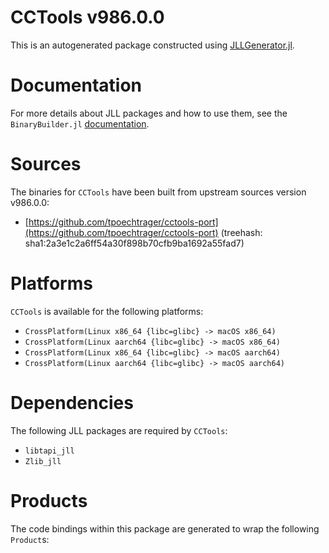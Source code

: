 # CCTools v986.0.0
This is an autogenerated package constructed using [JLLGenerator.jl](https://github.com/JuliaPackaging/BinaryBuilder2.jl/tree/main/JLLGenerator.jl).

# Documentation
For more details about JLL packages and how to use them, see the `BinaryBuilder.jl` [documentation](https://docs.binarybuilder.org/stable/jll/).

# Sources
The binaries for `CCTools` have been built from upstream sources version v986.0.0:

 - [https://github.com/tpoechtrager/cctools-port](https://github.com/tpoechtrager/cctools-port) (treehash: sha1:2a3e1c2a6ff54a30f898b70cfb9ba1692a55fad7)
# Platforms

`CCTools` is available for the following platforms:

 - `CrossPlatform(Linux x86_64 {libc=glibc} -> macOS x86_64)`
 - `CrossPlatform(Linux aarch64 {libc=glibc} -> macOS x86_64)`
 - `CrossPlatform(Linux x86_64 {libc=glibc} -> macOS aarch64)`
 - `CrossPlatform(Linux aarch64 {libc=glibc} -> macOS aarch64)`
# Dependencies
The following JLL packages are required by `CCTools`:

 - `libtapi_jll`
 - `Zlib_jll`
# Products

The code bindings within this package are generated to wrap the following `Product`s:
<TODO>

